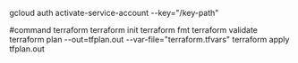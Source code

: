 
gcloud auth activate-service-account <service-account> --key="/key-path"

#command terraform 
terraform init
terraform fmt 
terraform validate
terraform plan --out=tfplan.out --var-file="terraform.tfvars"
terraform apply tfplan.out 
